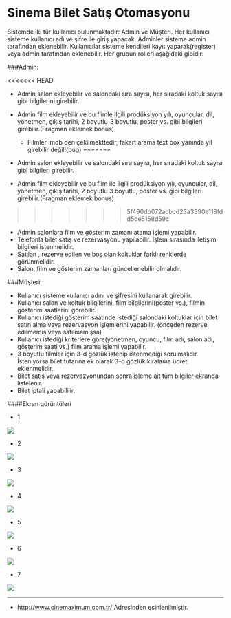 # Sinema Bilet Satış Otomasyonu

Sistemde iki tür kullanıcı bulunmaktadır: Admin ve Müşteri. Her kullanıcı sisteme kullanıcı adı ve şifre ile giriş yapacak. Adminler sisteme admin tarafından eklenebilir. Kullanıcılar sisteme kendileri kayıt yaparak(register) veya admin tarafından eklenebilir. Her grubun rolleri aşağıdaki gibidir:

###Admin:

<<<<<<< HEAD
* Admin salon ekleyebilir ve salondaki sıra sayısı, her sıradaki koltuk sayısı gibi bilgilerini girebilir.

* Admin film ekleyebilir ve bu flimle ilgili prodüksiyon yılı, oyuncular, dil, yönetmen, çıkış tarihi, 2 boyutlu-3 boyutlu, poster vs. gibi   bilgileri girebilir.(Fragman eklemek bonus)
   * Filmler imdb den çekilmekttedir, fakart arama text box yanında yıl girebilir değil!(bug)
=======
* Admin salon ekleyebilir ve salondaki sıra sayısı, her sıradaki koltuk sayısı gibi bilgileri girebilir.
* Admin film ekleyebilir ve bu film ile ilgili prodüksiyon yılı, oyuncular, dil, yönetmen, çıkış tarihi, 2 boyutlu 3 boyutlu, poster vs. gibi   bilgileri girebilir.(Fragman eklemek bonus)
>>>>>>> 5f490db072acbcd23a3390e118fdd5de5158d59c
* Admin salonlara film ve gösterim zamanı atama işlemi   yapabilir.
* Telefonla bilet satış ve rezervasyonu yapılabilir. İşlem sırasında iletişim bilgileri istenmelidir.
* Satılan , rezerve edilen ve boş olan koltuklar farklı renklerde görünmelidir.
* Salon, film ve gösterim zamanları güncellenebilir olmalıdır.

###Müşteri:

* Kullanıcı sisteme kullanıcı adını ve şifresini kullanarak girebilir.
* Kullanıcı salon ve koltuk bilgilerini, film bilgilerini(poster vs.), filmin gösterim saatlerini görebilir.
* Kullanıcı istediği gösterim saatinde istediği salondaki koltuklar için bilet satın alma veya rezervasyon işlemlerini yapabilir. (önceden rezerve edilmemiş veya satılmamışsa)
* Kullanıcı istediği kriterlere göre(yönetmen, oyuncu, film adı, salon adı, gösterim saati  vs.) film arama işlemi yapabilir.
* 3 boyutlu filmler için 3-d gözlük istenip istenmediği sorulmalıdır. İsteniyorsa bilet tutarına ek olarak 3-d gözlük kiralama ücreti eklenmelidir.
* Bilet satış veya rezervazyonundan sonra işleme ait tüm bilgiler ekranda listelenir.
* Bilet iptali yapabililir.

####Ekran görüntüleri

* 1

![](https://raw.githubusercontent.com/PAU-Projects/Cinema-Automation/master/img/screen1.png)

* 2

![](https://raw.githubusercontent.com/PAU-Projects/Cinema-Automation/master/img/screen2.png)

* 3

![](https://raw.githubusercontent.com/PAU-Projects/Cinema-Automation/master/img/screen3.png)

* 4

![](https://raw.githubusercontent.com/PAU-Projects/Cinema-Automation/master/img/screen4.png)

* 5

![](https://raw.githubusercontent.com/PAU-Projects/Cinema-Automation/master/img/screen5.png)

* 6

![](https://raw.githubusercontent.com/PAU-Projects/Cinema-Automation/master/img/screen6.png)

* 7

![](https://raw.githubusercontent.com/PAU-Projects/Cinema-Automation/master/img/screen7.png)


-----------------
* http://www.cinemaximum.com.tr/ Adresinden esinlenilmiştir.
